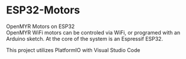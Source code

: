 # ESP32-Motors
OpenMYR Motors on ESP32  
OpenMYR WiFi motors can be controled via WiFi, or programed with an Arduino sketch. At the core of the system is an Espressif ESP32.

This project utilizes PlatformIO with Visual Studio Code
